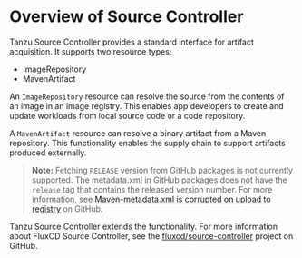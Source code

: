# Overview of Source Controller

Tanzu Source Controller provides a standard interface for artifact acquisition.
It supports two resource types:

- ImageRepository
- MavenArtifact

An `ImageRepository` resource can resolve the source from the contents of an image in an image registry.
This enables app developers to create and update workloads from local source code or a code repository.

A `MavenArtifact` resource can resolve a binary artifact from a Maven repository. This functionality enables the supply chain to support artifacts produced externally.

>**Note:** Fetching `RELEASE` version from GitHub packages is not currently supported. The metadata.xml in GitHub packages does not have the `release` tag that contains the released version number. For more information, see [Maven-metadata.xml is corrupted on upload to registry](https://github.community/t/maven-metadata-xml-is-corrupted-on-upload-to-registry/177725) on GitHub.

Tanzu Source Controller extends the functionality. For more information about FluxCD Source Controller, see the
[fluxcd/source-controller](https://github.com/fluxcd/source-controller) project on GitHub.

